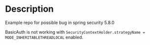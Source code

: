 # Description
Example repo for possible bug in spring security 5.8.0

BasicAuth is not working with
```SecurityContextHolder.strategyName = MODE_INHERITABLETHREADLOCAL```
enabled.